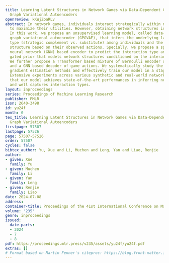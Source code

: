 ```yaml
---
title: Learning Latent Structures in Network Games via Data-Dependent Gated-Prior
  Graph Variational Autoencoders
openreview: kKWjZoaRLv
abstract: In network games, individuals interact strategically within network environments
  to maximize their utilities. However, obtaining network structures is challenging.
  In this work, we propose an unsupervised learning model, called data-dependent gated-prior
  graph variational autoencoder (GPGVAE), that infers the underlying latent interaction
  type (strategic complement vs. substitute) among individuals and the latent network
  structure based on their observed actions. Specially, we propose a spectral graph
  neural network (GNN) based encoder to predict the interaction type and a data-dependent
  gated prior that models network structures conditioned on the interaction type.
  We further propose a Transformer based mixture of Bernoulli encoder of network structures
  and a GNN based decoder of game actions. We systematically study the Monte Carlo
  gradient estimation methods and effectively train our model in a stage-wise fashion.
  Extensive experiments across various synthetic and real-world network games demonstrate
  that our model achieves state-of-the-art performances in inferring network structures
  and well captures interaction types.
layout: inproceedings
series: Proceedings of Machine Learning Research
publisher: PMLR
issn: 2640-3498
id: yu24f
month: 0
tex_title: Learning Latent Structures in Network Games via Data-Dependent Gated-Prior
  Graph Variational Autoencoders
firstpage: 57507
lastpage: 57526
page: 57507-57526
order: 57507
cycles: false
bibtex_author: Yu, Xue and Li, Muchen and Leng, Yan and Liao, Renjie
author:
- given: Xue
  family: Yu
- given: Muchen
  family: Li
- given: Yan
  family: Leng
- given: Renjie
  family: Liao
date: 2024-07-08
address:
container-title: Proceedings of the 41st International Conference on Machine Learning
volume: '235'
genre: inproceedings
issued:
  date-parts:
  - 2024
  - 7
  - 8
pdf: https://proceedings.mlr.press/v235/assets/yu24f/yu24f.pdf
extras: []
# Format based on Martin Fenner's citeproc: https://blog.front-matter.io/posts/citeproc-yaml-for-bibliographies/
---
```

